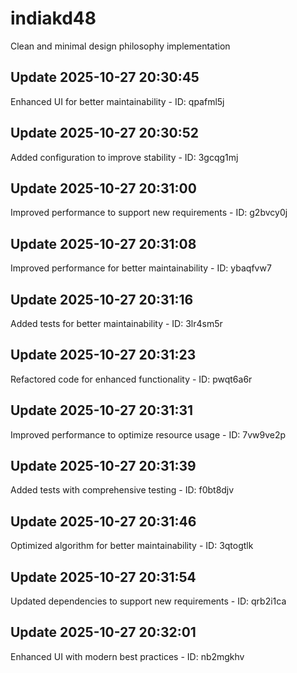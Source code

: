 # indiakd48
Clean and minimal design philosophy implementation

## Update 2025-10-27 20:30:45
Enhanced UI for better maintainability - ID: qpafml5j


## Update 2025-10-27 20:30:52
Added configuration to improve stability - ID: 3gcqg1mj


## Update 2025-10-27 20:31:00
Improved performance to support new requirements - ID: g2bvcy0j


## Update 2025-10-27 20:31:08
Improved performance for better maintainability - ID: ybaqfvw7


## Update 2025-10-27 20:31:16
Added tests for better maintainability - ID: 3lr4sm5r


## Update 2025-10-27 20:31:23
Refactored code for enhanced functionality - ID: pwqt6a6r


## Update 2025-10-27 20:31:31
Improved performance to optimize resource usage - ID: 7vw9ve2p


## Update 2025-10-27 20:31:39
Added tests with comprehensive testing - ID: f0bt8djv


## Update 2025-10-27 20:31:46
Optimized algorithm for better maintainability - ID: 3qtogtlk


## Update 2025-10-27 20:31:54
Updated dependencies to support new requirements - ID: qrb2i1ca


## Update 2025-10-27 20:32:01
Enhanced UI with modern best practices - ID: nb2mgkhv

